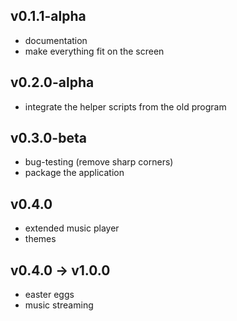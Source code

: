 ## v0.1.1-alpha
- documentation
- make everything fit on the screen

## v0.2.0-alpha
- integrate the helper scripts from the old program

## v0.3.0-beta
- bug-testing (remove sharp corners)
- package the application

## v0.4.0
- extended music player
- themes

## v0.4.0 -> v1.0.0
- easter eggs
- music streaming
